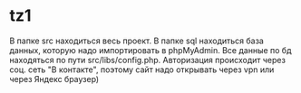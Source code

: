 # tz1
В папке src находиться весь проект.
В папке sql находиться база данных, которую надо импортировать в phpMyAdmin. Все данные по бд находяться по пути src/libs/config.php.
Авторизация происходит через соц. сеть "В контакте", поэтому сайт надо открывать через vpn или через Яндекс браузер)
